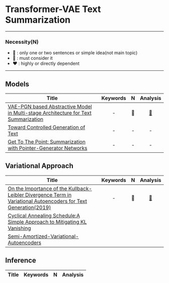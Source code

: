 # Transformer-VAE Text Summarization



---

### Necessity(**N**)

* 🤍 : only one or two sentences or simple idea(not main topic)
* 💛 : must consider it 
* ❤️ : highly or directly dependent  

---


## Models

|Title|Keywords|**N**|Analysis|
|---|:-:|:-:|:--:|
[VAE-PGN based Abstractive Model in Multi-stage Architecture for Text Summarization](https://www.aclweb.org/anthology/W19-8664.pdf)|-|🤍|[📝]()
[Toward Controlled Generation of Text](https://arxiv.org/abs/1703.00955)|-|-|-
[Get To The Point: Summarization with Pointer-Generator Networks](https://arxiv.org/pdf/1704.04368.pdf)|-|-|-






## Variational Approach

|Title|Keywords|**N**|Analysis|
|---|:-:|:-:|:-:|
|[On the Importance of the Kullback-Leibler Divergence Term in Variational Autoencoders for Text Generation(2019)](https://arxiv.org/abs/1909.13668)|-|💛|[📝](https://github.com/fxnnxc/text_summarization/blob/main/study/variational/On-the-Importance-of-the-Kullback-Leibler-Divergence-Term-in-Variational-Autoencoders-for-Text-Generation.md)|
[Cyclical Annealing Schedule:A Simple Approach to Mitigating KL Vanishing](https://arxiv.org/pdf/1903.10145.pdf)|||
[Semi-Amortized-Variational-Autoencoders](https://arxiv.org/abs/1802.02550)|||

## Inference

|Title|Keywords|**N**|Analysis|
|---|:-:|:-:|:--:|



